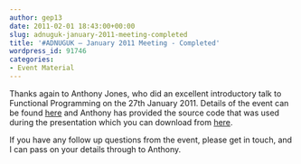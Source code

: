 ```yaml
---
author: gep13
date: 2011-02-01 18:43:00+00:00
slug: adnuguk-january-2011-meeting-completed
title: '#ADNUGUK – January 2011 Meeting - Completed'
wordpress_id: 91746
categories:
- Event Material
---
```


Thanks again to Anthony Jones, who did an excellent introductory talk to Functional Programming on the 27th January 2011. Details of the event can be found [here](http://www.aberdeendevelopers.co.uk/Meetings/Functional-programming-in--NET.aspx) and Anthony has provided the source code that was used during the presentation which you can download from [here](http://www.aberdeendevelopers.co.uk/Uploads/Meetings/Functional%20Programming%20Presentation.zip).




If you have any follow up questions from the event, please get in touch, and I can pass on your details through to Anthony.
